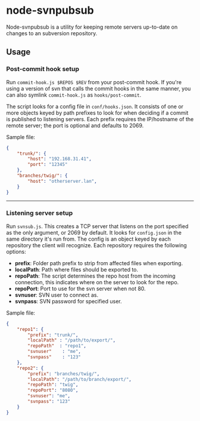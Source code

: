 node-svnpubsub
==============

Node-svnpubsub is a utility for keeping remote servers up-to-date on changes to
an subversion repository.


## Usage

### Post-commit hook setup

Run `commit-hook.js $REPOS $REV` from your post-commit hook.  If you're using a
version of svn that calls the commit hooks in the same manner, you can also
symlink `commit-hook.js` as `hooks/post-commit`.

The script looks for a config file in `conf/hooks.json`.  It consists of one or
more objects keyed by path prefixes to look for when deciding if a commit is
published to listening servers.  Each prefix requires the IP/hostname of the
remote server; the port is optional and defaults to 2069.

Sample file:
```json
{
	"trunk/": {
		"host": "192.168.31.41",
		"port": "12345"
	},
	"branches/twig/": {
		"host": "otherserver.lan",
	}
}
```

----------------------------

### Listening server setup

Run `svnsub.js`.  This creates a TCP server that listens on the port specified
as the only argument, or 2069 by default.  It looks for `config.json` in the
same directory it's run from.  The config is an object keyed by each repository
the client will recognize.  Each repository requires the following options:
* __prefix__: Folder path prefix to strip from affected files when exporting.
* __localPath__: Path where files should be exported to.
* __repoPath__: The script determines the repo host from the incoming
  connection, this indicates where on the server to look for the repo.
* __repoPort__: Port to use for the svn server when not 80.
* __svnuser__: SVN user to connect as.
* __svnpass__: SVN password for specified user.

Sample file:
```json
{
	"repo1": {
		"prefix": "trunk/",
		"localPath" : "/path/to/export/",
		"repoPath"	: "repo1",
		"svnuser"	 : "me",
		"svnpass"	 : "123"
	},
	"repo2": {
		"prefix": "branches/twig/",
		"localPath": "/path/to/branch/export/",
		"repoPath": "twig",
		"repoPort": "8080",
		"svnuser": "me",
		"svnpass": "123"
	}
}
```
